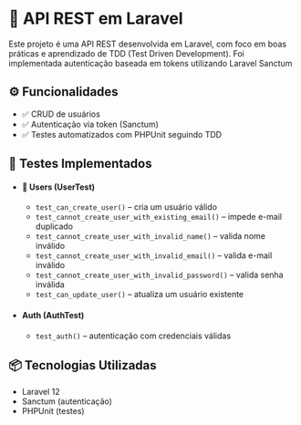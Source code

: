 # 🚀 API REST em Laravel
Este projeto é uma API REST desenvolvida em Laravel, com foco em boas práticas e aprendizado de TDD (Test Driven Development).
Foi implementada autenticação baseada em tokens utilizando Laravel Sanctum

## ⚙️ Funcionalidades
- ✅ CRUD de usuários
- ✅ Autenticação via token (Sanctum)
- ✅ Testes automatizados com PHPUnit seguindo TDD

## 🧪 Testes Implementados
- #### 👤 Users (UserTest)
  - ```test_can_create_user()``` – cria um usuário válido
  - ```test_cannot_create_user_with_existing_email()``` – impede e-mail duplicado
  - ```test_cannot_create_user_with_invalid_name()``` – valida nome inválido
  - ```test_cannot_create_user_with_invalid_email()``` – valida e-mail inválido
  - ```test_cannot_create_user_with_invalid_password()``` – valida senha inválida
  - ```test_can_update_user()``` – atualiza um usuário existente
- #### Auth (AuthTest)
  - ```test_auth()``` – autenticação com credenciais válidas

## 📦 Tecnologias Utilizadas
- Laravel 12
- Sanctum (autenticação)
- PHPUnit (testes)
